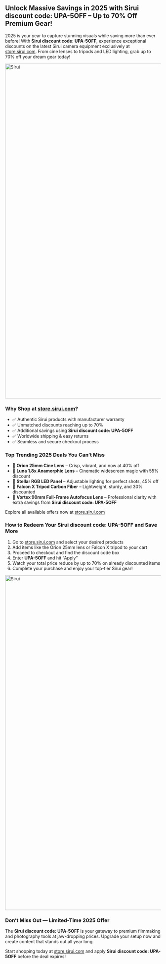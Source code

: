 <h2><strong>Unlock Massive Savings in 2025 with Sirui discount code: UPA-5OFF – Up to 70% Off Premium Gear!</strong></h2>
<p>2025 is your year to capture stunning visuals while saving more than ever before! With <strong>Sirui discount code: UPA-5OFF</strong>, experience exceptional discounts on the latest Sirui camera equipment exclusively at <a href="https://store.sirui.com/?sca_ref=8845442.lYfQapkN7X&utm_source=affiliates&utm_medium=uppromote&utm_campaign=8845442" target="_blank">store.sirui.com</a>. From cine lenses to tripods and LED lighting, grab up to 70% off your dream gear today!</p>
<img src="https://images.mirror-media.xyz/publication-images/PmbB0Xmu87bC0DVzsmMwt.jpeg?height=540&width=1080" alt="SIrui" width="1080">
<h3>Why Shop at <a href="https://store.sirui.com/?sca_ref=8845442.lYfQapkN7X&utm_source=affiliates&utm_medium=uppromote&utm_campaign=8845442" target="_blank">store.sirui.com</a>?</h3>
<ul>
<li>✅ Authentic Sirui products with manufacturer warranty</li>
<li>✅ Unmatched discounts reaching up to 70%</li>
<li>✅ Additional savings using <strong>Sirui discount code: UPA-5OFF</strong></li>
<li>✅ Worldwide shipping & easy returns</li>
<li>✅ Seamless and secure checkout process</li>
</ul>
<h3>Top Trending 2025 Deals You Can’t Miss</h3>
<ul>
<li>🎥 <strong>Orion 25mm Cine Lens</strong> – Crisp, vibrant, and now at 40% off</li>
<li>🎥 <strong>Luna 1.8x Anamorphic Lens</strong> – Cinematic widescreen magic with 55% discount</li>
<li>🎥 <strong>Stellar RGB LED Panel</strong> – Adjustable lighting for perfect shots, 45% off</li>
<li>🎥 <strong>Falcon X Tripod Carbon Fiber</strong> – Lightweight, sturdy, and 30% discounted</li>
<li>🎥 <strong>Vortex 90mm Full-Frame Autofocus Lens</strong> – Professional clarity with extra savings from <strong>Sirui discount code: UPA-5OFF</strong></li>
</ul>
<p>Explore all available offers now at <a href="https://store.sirui.com/?sca_ref=8845442.lYfQapkN7X&utm_source=affiliates&utm_medium=uppromote&utm_campaign=8845442" target="_blank">store.sirui.com</a></p>
<h3>How to Redeem Your <strong>Sirui discount code: UPA-5OFF</strong> and Save More</h3>
<ol>
<li>Go to <a href="https://store.sirui.com/?sca_ref=8845442.lYfQapkN7X&utm_source=affiliates&utm_medium=uppromote&utm_campaign=8845442" target="_blank">store.sirui.com</a> and select your desired products</li>
<li>Add items like the Orion 25mm lens or Falcon X tripod to your cart</li>
<li>Proceed to checkout and find the discount code box</li>
<li>Enter <strong>UPA-5OFF</strong> and hit “Apply”</li>
<li>Watch your total price reduce by up to 70% on already discounted items</li>
<li>Complete your purchase and enjoy your top-tier Sirui gear!</li>
</ol>
<img src="https://images.mirror-media.xyz/publication-images/-EA0HxVf3MamRzJ5gS83p.png?height=315&width=630" alt="Sirui" width="1080">
<h3>Don’t Miss Out — Limited-Time 2025 Offer</h3>
<p>The <strong>Sirui discount code: UPA-5OFF</strong> is your gateway to premium filmmaking and photography tools at jaw-dropping prices. Upgrade your setup now and create content that stands out all year long.</p>
<p>Start shopping today at <a href="https://store.sirui.com/?sca_ref=8845442.lYfQapkN7X&utm_source=affiliates&utm_medium=uppromote&utm_campaign=8845442" target="_blank">store.sirui.com</a> and apply <strong>Sirui discount code: UPA-5OFF</strong> before the deal expires!</p>
</body>
</html>
